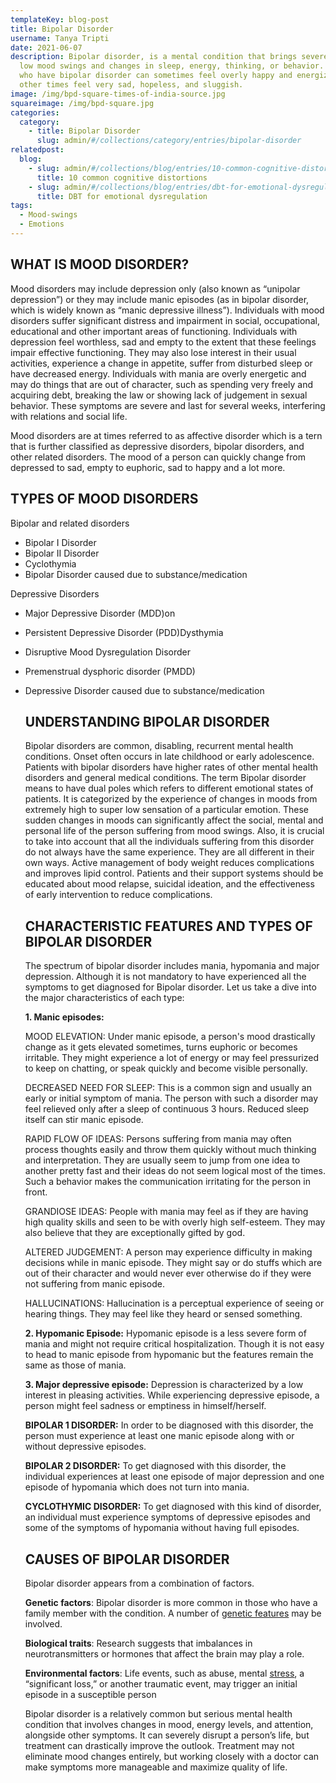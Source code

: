 ```yaml
---
templateKey: blog-post
title: Bipolar Disorder
username: Tanya Tripti
date: 2021-06-07
description: Bipolar disorder, is a mental condition that brings severe high and
  low mood swings and changes in sleep, energy, thinking, or behavior. People
  who have bipolar disorder can sometimes feel overly happy and energized and
  other times feel very sad, hopeless, and sluggish.
image: /img/bpd-square-times-of-india-source.jpg
squareimage: /img/bpd-square.jpg
categories:
  category:
    - title: Bipolar Disorder
      slug: admin/#/collections/category/entries/bipolar-disorder
relatedpost:
  blog:
    - slug: admin/#/collections/blog/entries/10-common-cognitive-distortions
      title: 10 common cognitive distortions
    - slug: admin/#/collections/blog/entries/dbt-for-emotional-dysregulation
      title: DBT for emotional dysregulation
tags:
  - Mood-swings
  - Emotions
---
```

<!--StartFragment-->

## **WHAT IS MOOD DISORDER?**

Mood disorders may include depression only (also known as “unipolar depression”) or they may include manic episodes (as in bipolar disorder, which is widely known as “manic depressive illness”). Individuals with mood disorders suffer significant distress and impairment in social, occupational, educational and other important areas of functioning. Individuals with depression feel worthless, sad and empty to the extent that these feelings impair effective functioning. They may also lose interest in their usual activities, experience a change in appetite, suffer from disturbed sleep or have decreased energy. Individuals with mania are overly energetic and may do things that are out of character, such as spending very freely and acquiring debt, breaking the law or showing lack of judgement in sexual behavior. These symptoms are severe and last for several weeks, interfering with relations and social life.

Mood disorders are at times referred to as affective disorder which is a tern that is further classified as depressive disorders, bipolar disorders, and other related disorders. The mood of a person can quickly change from depressed to sad, empty to euphoric, sad to happy and a lot more. 

## **TYPES OF MOOD DISORDERS**

Bipolar and related disorders

* Bipolar I Disorder
* Bipolar II Disorder
* Cyclothymia
* Bipolar Disorder caused due to substance/medication

Depressive Disorders

* Major Depressive Disorder (MDD)on
* Persistent Depressive Disorder (PDD)Dysthymia
* Disruptive Mood Dysregulation Disorder
* Premenstrual dysphoric disorder (PMDD)
* Depressive Disorder caused due to substance/medication

  ## UNDERSTANDING BIPOLAR DISORDER

  Bipolar disorders are common, disabling, recurrent mental health conditions. Onset often occurs in late childhood or early adolescence. Patients with bipolar disorders have higher rates of other mental health disorders and general medical conditions. The term Bipolar disorder means to have dual poles which refers to different emotional states of patients. It is categorized by the experience of changes in moods from extremely high to super low sensation of a particular emotion. These sudden changes in moods can significantly affect the social, mental and personal life of the person suffering from mood swings. Also, it is crucial to take into account that all the individuals suffering from this disorder do not always have the same experience. They are all different in their own ways.  Active management of body weight reduces complications and improves lipid control. Patients and their support systems should be educated about mood relapse, suicidal ideation, and the effectiveness of early intervention to reduce complications.

  ## **CHARACTERISTIC FEATURES AND TYPES OF BIPOLAR DISORDER**

  The spectrum of bipolar disorder includes mania, hypomania and major depression. Although it is not mandatory to have experienced all the symptoms to get diagnosed for Bipolar disorder. Let us take a dive into the major characteristics of each type:

  **1. Manic episodes:** 

  MOOD ELEVATION: Under manic episode, a person's mood drastically change as it gets elevated sometimes, turns euphoric or becomes irritable. They might experience a lot of energy or may feel pressurized to keep on chatting, or speak quickly and become visible personally.

  DECREASED NEED FOR SLEEP: This is a common sign and usually an early or initial symptom of mania. The person with such a disorder may feel relieved only after a sleep of continuous 3 hours. Reduced sleep itself can stir manic episode.

  RAPID FLOW OF IDEAS: Persons suffering from mania may often process thoughts easily and throw them quickly without much thinking and interpretation. They are usually seem to jump from one idea to another pretty fast and their ideas do not seem logical most of the times. Such a behavior makes the communication irritating for the person in front.

  GRANDIOSE IDEAS: People with mania may feel as if they are having high quality skills and seen to be with overly high self-esteem. They may also believe that they are exceptionally gifted by god.

  ALTERED JUDGEMENT: A person may experience difficulty in making decisions while in manic episode. They might say or do stuffs which are out of their character and would never ever otherwise do if they were not suffering from manic episode.

  HALLUCINATIONS: Hallucination is a perceptual experience of seeing or hearing things. They may feel like they heard or sensed something.

  **2. Hypomanic Episode:** Hypomanic episode is a less severe form of mania and might not require critical hospitalization. Though it is not easy to head to manic episode from hypomanic but the features remain the same as those of mania.

  **3. Major depressive episode:** Depression is characterized by a low interest in pleasing activities. While experiencing depressive episode, a person might feel sadness or emptiness in himself/herself.

  **BIPOLAR 1 DISORDER:** In order to be diagnosed with this disorder, the person must experience at least one manic episode along with or without depressive episodes. 

  **BIPOLAR 2 DISORDER:** To get diagnosed with this disorder, the individual experiences at least one episode of major depression and one episode of hypomania which does not turn into mania.

  **CYCLOTHYMIC DISORDER:** To get diagnosed with this kind of disorder, an individual must experience symptoms of depressive episodes and some of the symptoms of hypomania without having full episodes.

  ## **CAUSES OF BIPOLAR DISORDER**

  Bipolar disorder appears from a combination of factors.

  **Genetic factors**: Bipolar disorder is more common in those who have a family member with the condition. A number of [genetic features](https://www.medicalnewstoday.com/articles/324436) may be involved.

  **Biological traits**: Research suggests that imbalances in neurotransmitters or hormones that affect the brain may play a role.

  **Environmental factors**: Life events, such as abuse, mental [stress](https://www.medicalnewstoday.com/articles/145855.php "Why stress happens and how to manage it"), a “significant loss,” or another traumatic event, may trigger an initial episode in a susceptible person

  Bipolar disorder is a relatively common but serious mental health condition that involves changes in mood, energy levels, and attention, alongside other symptoms. It can severely disrupt a person’s life, but treatment can drastically improve the outlook. Treatment may not eliminate mood changes entirely, but working closely with a doctor can make symptoms more manageable and maximize quality of life.